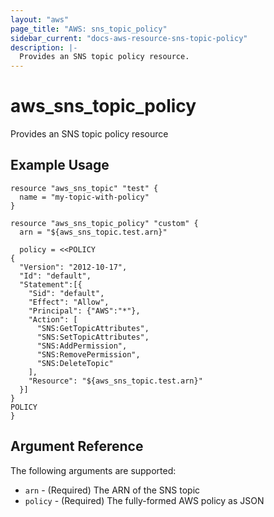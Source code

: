 ```yaml
---
layout: "aws"
page_title: "AWS: sns_topic_policy"
sidebar_current: "docs-aws-resource-sns-topic-policy"
description: |-
  Provides an SNS topic policy resource.
---
```


# aws\_sns\_topic\_policy

Provides an SNS topic policy resource

## Example Usage

```
resource "aws_sns_topic" "test" {
  name = "my-topic-with-policy"
}

resource "aws_sns_topic_policy" "custom" {
  arn = "${aws_sns_topic.test.arn}"

  policy = <<POLICY
{
  "Version": "2012-10-17",
  "Id": "default",
  "Statement":[{
    "Sid": "default",
    "Effect": "Allow",
    "Principal": {"AWS":"*"},
    "Action": [
      "SNS:GetTopicAttributes",
      "SNS:SetTopicAttributes",
      "SNS:AddPermission",
      "SNS:RemovePermission",
      "SNS:DeleteTopic"
    ],
    "Resource": "${aws_sns_topic.test.arn}"
  }]
}
POLICY
}
```

## Argument Reference

The following arguments are supported:

* `arn` - (Required) The ARN of the SNS topic
* `policy` - (Required) The fully-formed AWS policy as JSON
